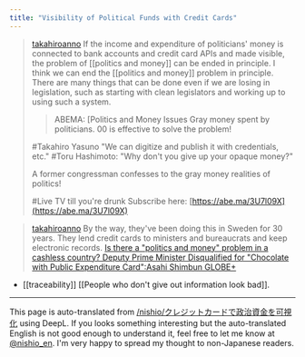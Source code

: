 ```yaml
---
title: "Visibility of Political Funds with Credit Cards"
---
```


> [takahiroanno](https://x.com/takahiroanno/status/1844695080726389080) If the income and expenditure of politicians' money is connected to bank accounts and credit card APIs and made visible, the problem of [[politics and money]] can be ended in principle. I think we can end the [[politics and money]] problem in principle. There are many things that can be done even if we are losing in legislation, such as starting with clean legislators and working up to using such a system.
> >ABEMA: [Politics and Money Issues
>  Gray money spent by politicians.
>  00 is effective to solve the problem!
>
>  #Takahiro Yasuno "We can digitize and publish it with credentials, etc."
>  #Toru Hashimoto: "Why don't you give up your opaque money?"
>
>  A former congressman confesses to the gray money realities of politics!
>
>  #Live TV till you're drunk
>  Subscribe here: [https://abe.ma/3U7l09X](https://abe.ma/3U7l09X)

> [takahiroanno](https://x.com/takahiroanno/status/1844695997114720518) By the way, they've been doing this in Sweden for 30 years. They lend credit cards to ministers and bureaucrats and keep electronic records.
[Is there a "politics and money" problem in a cashless country? Deputy Prime Minister Disqualified for "Chocolate with Public Expenditure Card":Asahi Shimbun GLOBE+](https://globe.asahi.com/article/15241335)

- [[traceability]]
[[People who don't give out information look bad]].

---
This page is auto-translated from [/nishio/クレジットカードで政治資金を可視化](https://scrapbox.io/nishio/クレジットカードで政治資金を可視化) using DeepL. If you looks something interesting but the auto-translated English is not good enough to understand it, feel free to let me know at [@nishio_en](https://twitter.com/nishio_en). I'm very happy to spread my thought to non-Japanese readers.